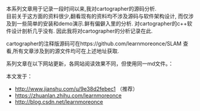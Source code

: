
本系列文章用于记录一段时间以来,我对cartographer的源码分析.  
目前关于这方面的资料很少,翻看现有的资料均不涉及源码与软件架构设计,
而仅涉及到一些简单的安装和demo演示.鲜有偏僻入里的分析.
对cartographer的c++软件设计剖析几乎没有.
因此我将对cartographer的分析记录在此.

cartographer的注释版源码可在https://github.com/learnmoreonce/SLAM
查看,所有文章涉及到的源文件均可在上述地址获取.

系列文章在以下网站更新，各网站阅读效果不同，但使用同一md文件。：


本文发于：
*  http://www.jianshu.com/u/9e38d2febec1 （推荐）
*  https://zhuanlan.zhihu.com/learnmoreonce
*  http://blog.csdn.net/learnmoreonce

